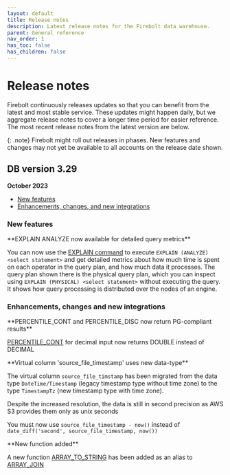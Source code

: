 ```yaml
---
layout: default
title: Release notes
description: Latest release notes for the Firebolt data warehouse.
parent: General reference
nav_order: 1
has_toc: false
has_children: false
---
```


# Release notes

Firebolt continuously releases updates so that you can benefit from the latest and most stable service. These updates might happen daily, but we aggregate release notes to cover a longer time period for easier reference. The most recent release notes from the latest version are below. 

<!--- See the [Release notes archive](../release-notes/release-notes-archive.md) for earlier-version release notes. -->

{: .note}
Firebolt might roll out releases in phases. New features and changes may not yet be available to all accounts on the release date shown.

## DB version 3.29
**October 2023**

* [New features](#new-features)
* [Enhancements, changes, and new integrations](#enhancements-changes-and-new-integrations)

### New features

<!--- FIR-25082 ---> **EXPLAIN ANALYZE now available for detailed query metrics**

You can now use the [EXPLAIN command](../../sql-reference/commands/explain.md) to execute `EXPLAIN (ANALYZE) <select statement>` and get detailed metrics about how much time is spent on each operator in the query plan, and how much data it processes. The query plan shown there is the physical query plan, which you can inspect using `EXPLAIN (PHYSICAL) <select statement>` without executing the query. It shows how query processing is distributed over the nodes of an engine.


### Enhancements, changes and new integrations

<!--- FIR-25636 ---> **PERCENTILE_CONT and PERCENTILE_DISC now return PG-compliant results**

[PERCENTILE_CONT](../../sql_reference/functions-reference/window/percentile-cont-window.md) for decimal input now returns DOUBLE instead of DECIMAL 

<!--- FIR-24362 ---> **Virtual column 'source_file_timestamp' uses new data-type**

The virtual column `source_file_timstamp` has been migrated from the data type `DateTime/Timestamp` (legacy timestamp type without time zone) to the type `TimestampTz` (new timestamp type with time zone).

Despite the increased resolution, the data is still in second precision as AWS S3 provides them only as unix seconds

You must now use `source_file_timestamp - now()` instead of `date_diff('second', source_file_timestamp, now())`

<!--- FIR-10514 ---> **New function added**

A new function [ARRAY_TO_STRING](../../sql_reference/functions-reference/array/array-to-string.md) has been added as an alias to [ARRAY_JOIN](../../sql_reference/functions-reference/array/array-join.md)



